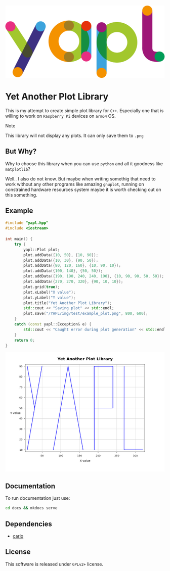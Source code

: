 ![logo](./img/logo.png)

# Yet Another Plot Library
This is my attempt to create simple plot library for `C++`. Especially one that is willing to work on `Raspberry Pi` devices on `arm64` OS. 

> [!NOTE]
> This library will not display any plots. It can only save them to `.png`

## But Why?
Why to choose this library when you can use `python` and all it goodness like `matplotlib`?

Well.. I also do not know. But maybe when writing somethig that need to work without any other programs like amazing `gnuplot`, running on constrained hardware resources system maybe it is worth checking out on this something.

## Example

```cpp
#include "yapl.hpp"
#include <iostream>

int main() {
    try {
        yapl::Plot plot;
        plot.addData({10, 50}, {10, 90});
        plot.addData({10, 30}, {90, 50});
        plot.addData({80, 120, 160}, {10, 90, 10});
        plot.addData({100, 140}, {50, 50});
        plot.addData({190, 190, 240, 240, 190}, {10, 90, 90, 50, 50});
        plot.addData({270, 270, 320}, {90, 10, 10});
        plot.grid(true);
        plot.xLabel("X value");
        plot.yLabel("Y value");
        plot.title("Yet Another Plot Library");
        std::cout << "Saving plot" << std::endl;
        plot.save("/YAPL/img/test/example_plot.png", 800, 600);
    }
    catch (const yapl::Exception& e) {
        std::cout << "Caught error during plot generation" << std::endl;
    }
    return 0;
}
```

![output](./img/example_plot.png)

## Documentation
To run documentation just use:
```sh
cd docs && mkdocs serve
```

## Dependencies
- [cario](https://www.cairographics.org/)

## License
This software is released under `GPLv2+` license.